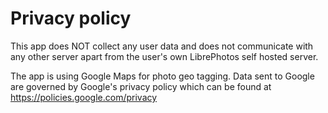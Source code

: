 # Privacy policy

This app does NOT collect any user data and does not communicate with any other server apart from 
the user's own LibrePhotos self hosted server.

The app is using Google Maps for photo geo tagging. Data sent to Google are governed by Google's
privacy policy which can be found at https://policies.google.com/privacy